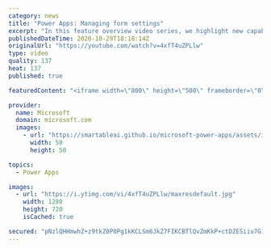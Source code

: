 ```yaml
---
category: news
title: "Power Apps: Managing form settings"
excerpt: "In this feature overview video series, we highlight new capabilities included in the latest update to Microsoft Power Apps.  Improvements to Microsoft Power Apps for managing form settings and events allow users to set various features on a form in the new modern designer.   Get the most out of Power"
publishedDateTime: 2020-10-29T18:18:14Z
originalUrl: "https://youtube.com/watch?v=4xfT4uZPLlw"
type: video
quality: 137
heat: 137
published: true

featuredContent: "<iframe width=\"800\" height=\"500\" frameborder=\"0\" src=\"https://www.youtube.com/embed/4xfT4uZPLlw\" allow=\"accelerometer; autoplay; encrypted-media; gyroscope; picture-in-picture\" allowfullscreen></iframe>"

provider:
  name: Microsoft
  domain: microsoft.com
  images:
    - url: "https://smartableai.github.io/microsoft-power-apps/assets/images/organizations/microsoft.com-50x50.jpg"
      width: 50
      height: 50

topics:
  - Power Apps

images:
  - url: "https://i.ytimg.com/vi/4xfT4uZPLlw/maxresdefault.jpg"
    width: 1280
    height: 720
    isCached: true

secured: "pNzlQHHmwhZ+z9tkZ0P0Pg1kKCLSm6JkZ7FIKCBTlQvZmKkP+ctDZESiiu7G19FVZrP4/Gj607hvgaj4quSwMHn5Udt6KIJA+itD1pAh8iK8nvO0+jR/PvAKGKCVV+i+oOzgFONfUGencZS+ZXo3NnAdCNeXWhv6dW+47JKMf5wvSwbgsxMY1JCKkAEhArovXKs8J1M+aLQH7Zd+VeB2HYaAf+FgQKu9HiNYB91f4EM2nrNoKPXg7aDVndp5QoHr0qW0TQnjXUYJGiT8mzd+MDcNIVdF5FsqYTP6l1wLyjtJgAU6sK3DR5aMm3D4WhT3pChpykpJM2yaULmCLwh6Fn1ze4gTJTvogfz2L8qYW8Z7Q32ksR82O/BnOBoPENge4aE1lufJLtsNfEYDHaRtE2MulSQNrfeMTA/8U8ZAO9P3W6S/w2YIC6nSUZ/gLFzQ;Vrs4QxM/ik4ZcseUpz7JXQ=="
---
```


